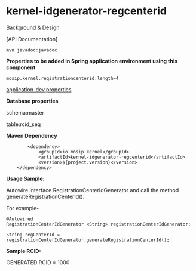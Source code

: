 # kernel-idgenerator-regcenterid

[Background & Design](../../docs/design/kernel/Kernel-idgenerator-regcenterid.md)

[API Documentation]

 ```
mvn javadoc:javadoc

 ```
 
 
 **Properties to be added in Spring application environment using this component**
 ```
 mosip.kernel.registrationcenterid.length=4
 ```
 
 [application-dev.properties](../../config/application-dev.properties)


 **Database properties**
 
schema:master

table:rcid_seq


**Maven Dependency**

```
		<dependency>
			<groupId>io.mosip.kernel</groupId>
			<artifactId>kernel-idgenerator-regcenterid</artifactId>
			<version>${project.version}</version>
	</dependency>

```


**Usage Sample:**

 Autowire interface RegistrationCenterIdGenerator and call the method generateRegistrationCenterId().

For example-

```
@Autowired
RegistrationCenterIdGenerator <String> registrationCenterIdGenerator;

String regCenterId = registrationCenterIdGenerator.generateRegistrationCenterId();

```
 

**Sample RCID:**

GENERATED RCID = 1000
 